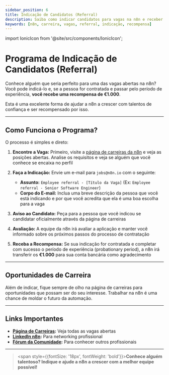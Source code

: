 ```yaml
---
sidebar_position: 6
title: Indicação de Candidatos (Referral)
description: Saiba como indicar candidatos para vagas na n8n e receber uma recompensa por isso
keywords: [n8n, carreira, vagas, referral, indicação, recompensa]
---
```


import IonicIcon from '@site/src/components/IonicIcon';

# <IonicIcon name="people-circle-outline" size={32} color="#ea4b71" /> Programa de Indicação de Candidatos (Referral)

Conhece alguém que seria perfeito para uma das vagas abertas na n8n? Você pode indicá-lo e, se a pessoa for contratada e passar pelo período de experiência, **você recebe uma recompensa de €1.000**.

Esta é uma excelente forma de ajudar a n8n a crescer com talentos de confiança e ser recompensado por isso.

---

## <IonicIcon name="play-outline" size={24} color="#ea4b71" /> Como Funciona o Programa?

O processo é simples e direto:

1. **Encontre a Vaga:** Primeiro, visite a [página de carreiras da n8n](https://n8n.io/careers/) e veja as posições abertas. Analise os requisitos e veja se alguém que você conhece se encaixa no perfil

2. **Faça a Indicação:** Envie um e-mail para `jobs@n8n.io` com o seguinte:
   - **Assunto:** `Employee referral - [Título da Vaga]` (Ex: `Employee referral - Senior Software Engineer`)
   - **Corpo do E-mail:** Inclua uma breve descrição da pessoa que você está indicando e por que você acredita que ela é uma boa escolha para a vaga

3. **Aviso ao Candidato:** Peça para a pessoa que você indicou se candidatar oficialmente através da página de carreiras

4. **Avaliação:** A equipe da n8n irá avaliar a aplicação e manter você informado sobre os próximos passos do processo de contratação

5. **Receba a Recompensa:** Se sua indicação for contratada e completar com sucesso o período de experiência (probationary period), a n8n irá transferir os **€1.000** para sua conta bancária como agradecimento

---

## <IonicIcon name="briefcase-outline" size={24} color="#ea4b71" /> Oportunidades de Carreira

Além de indicar, fique sempre de olho na página de carreiras para oportunidades que possam ser do seu interesse. Trabalhar na n8n é uma chance de moldar o futuro da automação.

---

## <IonicIcon name="link-outline" size={24} color="#ea4b71" /> Links Importantes

- **[Página de Carreiras](https://n8n.io/careers/):** Veja todas as vagas abertas
- **[LinkedIn n8n](https://www.linkedin.com/company/n8n-io/):** Para networking profissional
- **[Fórum da Comunidade](https://community.n8n.io/):** Para conhecer outros profissionais

---

> <span style={{fontSize: '18px', fontWeight: 'bold'}}>**Conhece alguém talentoso? Indique e ajude a n8n a crescer com a melhor equipe possível!**</span>
